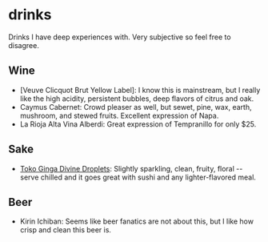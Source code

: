 # drinks

Drinks I have deep experiences with. Very subjective so feel free to disagree.

## Wine

- [Veuve Clicquot Brut Yellow Label]: I know this is mainstream, but I really like the high acidity, persistent bubbles, deep flavors of citrus and oak.
- Caymus Cabernet: Crowd pleaser as well, but sewet, pine, wax, earth, mushroom, and stewed fruits. Excellent expression of Napa.
- La Rioja Alta Vina Alberdi: Great expression of Tempranillo for only $25.

## Sake

- [Toko Ginga Divine Droplets](https://www.vineconnections.com/japanese-sake/grades/junmai-daiginjo-daiginjo/divine-droplets/): Slightly sparkling, clean, fruity, floral -- serve chilled and it goes great with sushi and any lighter-flavored meal.

## Beer

- Kirin Ichiban: Seems like beer fanatics are not about this, but I like how crisp and clean this beer is.
